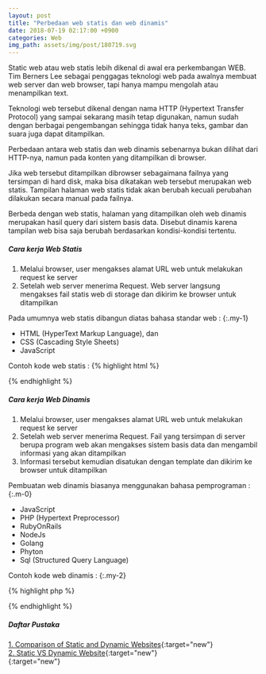 ```yaml
---
layout: post
title: "Perbedaan web statis dan web dinamis"
date: 2018-07-19 02:17:00 +0900
categories: Web
img_path: assets/img/post/180719.svg
---
```


Static web atau web statis lebih dikenal di awal era perkembangan WEB. Tim Berners Lee sebagai penggagas teknologi web pada awalnya membuat web server dan web browser, tapi hanya mampu mengolah atau menampilkan text. 

Teknologi web tersebut dikenal dengan nama HTTP (Hypertext Transfer Protocol) yang sampai sekarang masih tetap digunakan,  namun sudah dengan berbagai pengembangan sehingga tidak hanya teks, gambar dan suara juga dapat ditampilkan.

Perbedaan antara web statis dan web dinamis sebenarnya bukan dilihat dari HTTP-nya, namun pada konten yang ditampilkan di browser.

Jika web tersebut ditampilkan dibrowser sebagaimana failnya yang tersimpan di hard disk, maka bisa dikatakan web tersebut merupakan web statis. Tampilan halaman web statis tidak akan berubah kecuali perubahan dilakukan secara manual pada failnya. 

Berbeda dengan web statis, halaman yang ditampilkan oleh web dinamis merupakan hasil query dari sistem basis data. Disebut dinamis karena tampilan web bisa saja berubah berdasarkan kondisi-kondisi tertentu.

##### Cara kerja Web Statis
1. Melalui browser, user mengakses alamat URL web untuk melakukan request ke server
2. Setelah web server menerima Request. Web server langsung mengakses fail statis web di storage dan dikirim ke browser untuk ditampilkan

Pada umumnya web statis dibangun diatas bahasa standar web : 
{:.my-1}
- HTML (HyperText Markup Language), dan
- CSS (Cascading Style Sheets)
- JavaScript 

Contoh kode web statis :
{% highlight html %}<head>
    <title>
        "Nama Website"
    </title>
</head>
{% endhighlight %} 


##### Cara kerja Web Dinamis
1. Melalui browser, user mengakses alamat URL web untuk melakukan request ke server 
2. Setelah web server menerima Request. Fail yang tersimpan di server berupa program web akan mengakses sistem basis data dan mengambil informasi yang akan ditampilkan
3. Informasi tersebut kemudian disatukan dengan template dan dikirim ke browser untuk ditampilkan 

Pembuatan web dinamis biasanya menggunakan bahasa pemprograman : 
{:.m-0}
- JavaScript 
- PHP (Hypertext Preprocessor)
- RubyOnRails
- NodeJs
- Golang 
- Phyton
- Sql (Structured Query Language)

Contoh kode web dinamis : 
{:.my-2}

{% highlight php %}<head>
    <title>
        <?php get_nama_web() ?>
    </title>
</head>
{% endhighlight %}

##### Daftar Pustaka 
[1. Comparison of Static and Dynamic Websites](https://www.webnots.com/comparison-of-static-and-dynamic-website/){:target="new"}<br>
[2. Static VS Dynamic Website](https://www.javatpoint.com/website-static-vs-dynamic){:target="new"}<br>
[](){:target="new"}
